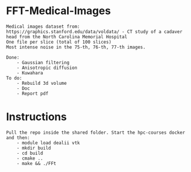 # FFT-Medical-Images
    Medical images dataset from: https://graphics.stanford.edu/data/voldata/ - CT study of a cadaver head from the North Carolina Memorial Hospital
    One file per slice (total of 100 slices)
    Most intense noise in the 75-th, 76-th, 77-th images.

    Done:
        - Gaussian filtering 
        - Anisotropic diffusion 
        - Kuwahara
    To do:
        - Rebuild 3d volume 
        - Doc
        - Report pdf


# Instructions
    Pull the repo inside the shared folder. Start the hpc-courses docker and then:
        - module load dealii vtk
        - mkdir build
        - cd build
        - cmake ..
        - make && ./FFt
